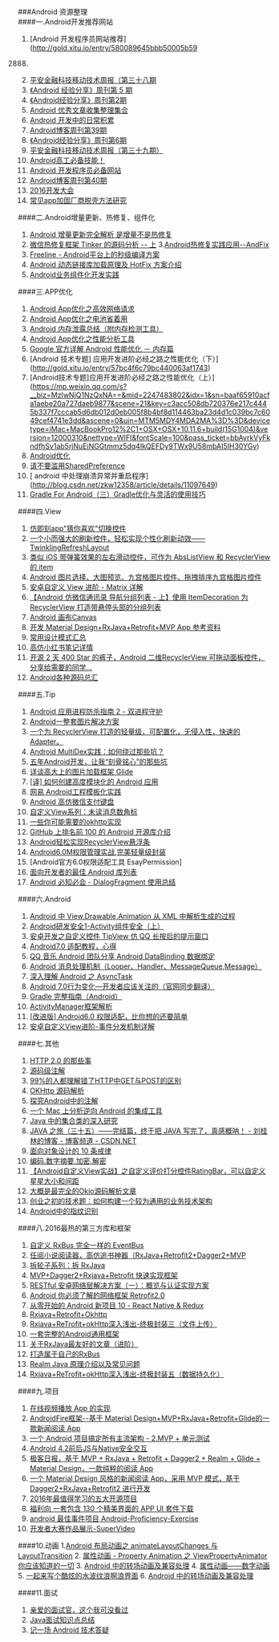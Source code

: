 ###Android 资源整理   
####一.Android开发推荐网站
1. [Android 开发程序员网站推荐](http://gold.xitu.io/entry/580089645bbb50005b59
2888) 
2. [平安金融科技移动技术周报（第三十八期](http://gold.xitu.io/entry/57f9fa0dda2f60004f93ba51)  
3. [《Android 经验分享》周刊第 5 期](http://gold.xitu.io/post/57e8857c8ac247005bd5398d)   
4. [《Android经验分享》周刊第2期](http://gold.xitu.io/post/57c3e38c5bbb50006342641a)  
5. [Android 优秀文章收集整理集合](http://gold.xitu.io/entry/57adf02ec4c97100546ebc3a)  
6. [Android 开发中的日常积累](http://gold.xitu.io/entry/57bcf060d342d3006bf5fb82) 
7. [Android博客周刊第39期](http://androidblog.cn/index.php/Index/detail/id/48)   
8. [《Android经验分享》周刊第6期](https://gold.xitu.io/post/58049cbf2f301e006c8b3ce5)  
9. [平安金融科技移动技术周报（第三十九期）](http://mp.weixin.qq.com/s?__biz=MzIxNjIwMTg0NA==&mid=2650279669&idx=1&sn=21244b98275dea545f6c824a92a75e61&chksm=8f8001eeb8f788f8d090423d122e2d0d3d57aa1bf23cababba6d499237a3993f875c04292b68&mpshare=1&scene=1&srcid=1017dmIEPSPuiNKQuHC2wreH&from=groupmessage&isappinstalled=0#wechat_redirect)   
10. [Android高工必备技能！](http://www.jianshu.com/p/d791bbede02c)  
11. [Android 开发程序员必备网站](http://www.jianshu.com/p/9ad855577d1c)   
12. [Android博客周刊第40期](http://www.androidblog.cn/index.php/Index/detail/id/49)   
13. [2016开发大会](https://github.com/gdgbeijing/devfest2016)   
14. [常见app加固厂商脱壳方法研究](http://paper.seebug.org/44/)   

####二.Android增量更新、热修复、组件化
1. [Android 增量更新完全解析 是增量不是热修复](http://gold.xitu.io/post/57fba92abf22ec00649de645)
2. [微信热修复框架 Tinker 的源码分析 -- 上](http://gold.xitu.io/entry/57eb3ec60bd1d0005b1e32ca)
3.[Android热修复实践应用--AndFix](http://www.jianshu.com/p/c36c9e0ca3fe)
4. [Freeline - Android平台上的秒级编译方案](https://m.aliyun.com/yunqi/articles/59122)
5. [Android 动态链接库加载原理及 HotFix 方案介绍](https://mp.weixin.qq.com/s?__biz=MzA3NTYzODYzMg==&mid=2653577702&idx=1&sn=1288c77cd8fc2db68dc92cf18d675ace&key=c3acc508db7203761a717764b044fc479bce2d4d94b62c3582e16d8b9f63d720a927214a9cda5de4f6cf95ec1210566d&ascene=0&uin=MTM5MDY4MDA2MA%3D%3D&devicetype=iMac+MacBookPro12%2C1+OSX+OSX+10.11.6+build(15G1004)&version=12000310&nettype=WIFI&fontScale=100&pass_ticket=bbAyrkVyFkndfhSv1ab5rjNuEiNGGtmmz5dq4IkQEFDy9TWx9U58mbAI5IH30YGv)
6. [Android业务组件化开发实践](http://kymjs.com/code/2016/10/18/01)

####三.APP优化
1. [Android App优化之高效网络请求](http://gold.xitu.io/post/57fcae3a128fe10054780322)
2. [Android App优化之电池省着用](http://www.jianshu.com/p/c55ef05c0047)
3. [Android 内存泄露总结（附内存检测工具）](http://gold.xitu.io/entry/57d21c1867f3560057ca5897)
4. [Android App优化之性能分析工具](http://www.jianshu.com/p/da2a4bfcba68)
5. [Google 官方详解 Android 性能优化 － 内存篇](http://gold.xitu.io/entry/57c64bb2d342d3006b3caebc)
6. [Android 技术专题] 应用开发进阶必经之路之性能优化（下）](http://gold.xitu.io/entry/57bc4f6c79bc440063af1743)
7. [Android技术专题]应用开发进阶必经之路之性能优化（上）](https://mp.weixin.qq.com/s?__biz=MzIwNjQ1NzQxNA==&mid=2247483802&idx=1&sn=baaf65910acfa1aebe20a727daeb9877&scene=21&key=c3acc508db720376e217c4445b337f7cccab5d6db012d0eb005f8b4bf8d114463ba23d4d1c039bc7c6049cef4741e3dd&ascene=0&uin=MTM5MDY4MDA2MA%3D%3D&devicetype=iMac+MacBookPro12%2C1+OSX+OSX+10.11.6+build(15G1004)&version=12000310&nettype=WIFI&fontScale=100&pass_ticket=bbAyrkVyFkndfhSv1ab5rjNuEiNGGtmmz5dq4IkQEFDy9TWx9U58mbAI5IH30YGv)
8. [Android优化](http://www.cnblogs.com/liuyu0529/p/5614025.html)
9. [请不要滥用SharedPreference](http://weishu.me/2016/10/13/sharedpreference-advices/)
10. [ android 中处理崩溃异常并重启程序] (http://blog.csdn.net/zkw12358/article/details/11097649)
11. [Gradle For Android（三）Gradle优化与灵活的使用技巧](https://gold.xitu.io/post/580e171b5bbb50005b5fcec2)

####四.View
1. [仿即刻app"猜你喜欢"切换控件](http://www.cnblogs.com/xurui1995/p/5947032.html)
2. [一个小而强大的刷新控件，轻松实现个性化刷新动效——TwinklingRefreshLayout](http://gold.xitu.io/entry/57f9eb28a0bb9f00583577b5)
3. [类似 iOS 带弹簧效果的左右滑动控件，可作为 AbsListView 和 RecyclerView 的 item](http://gold.xitu.io/entry/57c7c889d342d30068cdad62)
4. [Android 图片选择、大图预览、九宫格图片控件、拖拽排序九宫格图片控件](http://gold.xitu.io/entry/57c7c862c4c97100541c7213)
5. [安卓自定义 View 进阶 - Matrix 详解](http://gold.xitu.io/entry/57c508270a2b58006c04c75c)
6. [【Android 仿微信通讯录 导航分组列表 - 上】使用 ItemDecoration 为 RecyclerView 打造带悬停头部的分组列表](http://gold.xitu.io/entry/57c5133479bc440063f0122c)
7. [Android 画布Canvas](https://mp.weixin.qq.com/s?__biz=MzI4MTQyNDg3Mg==&mid=2247483674&idx=1&sn=e7b2ed234345b4bdcbbb340b04bbf555&key=c3acc508db720376b81dd73ced92b0297b73ae4629e62afb7601214c65837914c730322a8fd71ffa55776028bb244265&ascene=0&uin=MTM5MDY4MDA2MA%3D%3D&devicetype=iMac+MacBookPro12%2C1+OSX+OSX+10.11.6+build(15G1004)&version=12000310&nettype=WIFI&fontScale=100&pass_ticket=bbAyrkVyFkndfhSv1ab5rjNuEiNGGtmmz5dq4IkQEFDy9TWx9U58mbAI5IH30YGv)
8. [开发 Material Design+RxJava+Retrofit+MVP App 参考资料](http://www.jianshu.com/p/8c3898eed1bb)
9. [常用设计模式汇总](http://www.jianshu.com/p/f04408b67a39)
10. [高仿小红书笔记详情](http://www.jianshu.com/p/38d784d7aac1)
11. [开源 2 天 400 Star 的裤子，Android 二维RecyclerView 可拖动面板控件，分享给需要的同学...](https://github.com/Kelin-Hong/ScrollablePanel)
12. [Android各种源码总汇](http://androidblog.cn/index.php/Source/)

####五.Tip
1. [Android 应用进程防杀指南 2 - 双进程守护](http://gold.xitu.io/entry/57fa1403bf22ec00648ec9d3)
2. [Android一整套图片解决方案](https://mp.weixin.qq.com/s?__biz=MzAxMTI4MTkwNQ==&mid=2650820998&idx=1&sn=c9670674dcfb71a24521e898776f234e&scene=0&key=c3acc508db720376b8f462a8fe9b22c20f23d7adcd55539cd8b853c5052f9e56ef20bddc532ce9a41ccb5329c6c67e29&ascene=0&uin=MTM5MDY4MDA2MA%3D%3D&devicetype=iMac+MacBookPro12%2C1+OSX+OSX+10.11.6+build(15G1004)&version=12000310&nettype=WIFI&fontScale=100&pass_ticket=bbAyrkVyFkndfhSv1ab5rjNuEiNGGtmmz5dq4IkQEFDy9TWx9U58mbAI5IH30YGv)
3. [一个为 RecyclerView 打造的轻量级，可配置化，无侵入性，快速的 Adapter。](http://gold.xitu.io/entry/57cbb0637db2a20078952cd0)
4. [Android MultiDex实践：如何绕过那些坑？](https://mp.weixin.qq.com/s?__biz=MzA4MjU5NTY0NA==&mid=405574783&idx=1&sn=6ff49fda8a7229bf6b2692fddcf23e04&scene=1&srcid=04062aXb298J2M1oz7f65pWi&key=c3acc508db720376b7b3ca92b5f56cd8b18987f2a769b168ec3873c5bc3a18a25692db51e50856241755d589af252ed4&ascene=0&uin=MTM5MDY4MDA2MA%3D%3D&devicetype=iMac+MacBookPro12%2C1+OSX+OSX+10.11.6+build(15G1004)&version=12000310&pass_ticket=bbAyrkVyFkndfhSv1ab5rjNuEiNGGtmmz5dq4IkQEFDy9TWx9U58mbAI5IH30YGv&nettype=WIFI&fontScale=100)
5. [五年Android开发，让我“刻骨铭心”的那些坑](https://mp.weixin.qq.com/s?__biz=MzIwNjQ1NzQxNA==&mid=2247483658&idx=1&sn=451a063ef5bf3f3689e5af6153762fcd&scene=1&srcid=081912jNN9TJLf5BeZgdjTvl&key=c3acc508db720376f06ebc099f2b447a9cc8780cbdccb4ab3434f16bd125be38aba3afcfe394a61f691e6f606205599e&ascene=0&uin=MTM5MDY4MDA2MA%3D%3D&devicetype=iMac+MacBookPro12%2C1+OSX+OSX+10.11.6+build(15G1004)&version=12000310&nettype=WIFI&fontScale=100&pass_ticket=bbAyrkVyFkndfhSv1ab5rjNuEiNGGtmmz5dq4IkQEFDy9TWx9U58mbAI5IH30YGv#rd&utm_source=tuicool&utm_medium=referral)
6. [详谈高大上的图片加载框架 Glide](http://gold.xitu.io/entry/57c5235c2e958a0069886fd4)
7. [[译] 如何创建高度模块化的 Android 应用](http://gold.xitu.io/entry/57b12cf4165abd00542a3ee1)
8. [网易 Android工程模板化实践](https://mp.weixin.qq.com/s?__biz=MzA3ODg4MDk0Ng==&mid=2651112554&idx=1&sn=95e57e0d6cb95f5c209ee8065380a395&scene=0&key=c3acc508db7203768a9e8af675b2a984f0c2ab3606567907bee9f5a550d3a5d29a5e41686754f0adbbac4b198dc75b88&ascene=0&uin=MTM5MDY4MDA2MA%3D%3D&devicetype=iMac+MacBookPro12%2C1+OSX+OSX+10.11.6+build(15G1004)&version=12000310&nettype=WIFI&fontScale=100&pass_ticket=bbAyrkVyFkndfhSv1ab5rjNuEiNGGtmmz5dq4IkQEFDy9TWx9U58mbAI5IH30YGv)
9. [Android 高仿微信支付键盘](http://gold.xitu.io/entry/57b2821da633bd00571253ec)
10. [自定义View系列：未读消息数角标](http://www.jianshu.com/p/98932e5d0202)
11. [一些你可能需要的okhttp实现](http://blog.csdn.net/qq_17766199/article/details/53186874)
12. [GitHub 上排名前 100 的 Android 开源库介绍](http://www.codeceo.com/article/github-top-100-android-libs.html#0-tsina-1-55235-397232819ff9a47a7b7e80a40613cfe1)
13. [Android轻松实现RecyclerView悬浮条](http://www.jianshu.com/p/fe69a53502ab)
14. [Android6.0M权限管理实战,完美轻量级封装](http://m.blog.csdn.net/article/details?id=53189359)
15. [Android官方6.0权限适配工具 EsayPermission]
16. [面向开发者的最佳 Android 库列表](http://www.codeceo.com/article/android-software-list.html)
17. [ Android 必知必会 - DialogFragment 使用总结](http://blog.csdn.net/ys743276112/article/details/52962046)

####六.Android 
1. [Android 中 View,Drawable,Animation 从 XML 中解析生成的过程](http://gold.xitu.io/entry/57fb0a08d203090068c3a4e0)
2. [Android研发安全1-Activity组件安全（上）](http://m.blog.csdn.net/article/details?id=52755066)
3. [安卓开发之自定义控件 TipView 仿 QQ 长按后的提示窗口](http://gold.xitu.io/entry/57eb8ccbda2f600060ef13ff)
4. [Android7.0 适配教程，心得](http://gold.xitu.io/entry/57eb2a2c816dfa005e022a49)
5. [QQ 音乐 Android 团队分享 Android DataBinding 数据绑定](http://gold.xitu.io/entry/57e48e7ba22b9d006139c60b)
6. [Android 消息处理机制（Looper、Handler、MessageQueue,Message）](http://www.jianshu.com/p/02962454adf7)
7. [深入理解 Android 之 AsyncTask](http://gold.xitu.io/entry/57debc312e958a00546cedf3)
8. [Android 7.0行为变化—开发者应该关注的（官网同步翻译）](http://gold.xitu.io/post/57d8b3c8a22b9d0061f12277)
9. [Gradle 完整指南（Android）](http://gold.xitu.io/entry/57c7a00e0a2b58006b1a1358)
10. [ActivityManager框架解析](http://m.blog.csdn.net/article/details?id=52232041)
11. [[改进版] Android6.0 权限适配，比你想的还要简单](http://gold.xitu.io/entry/57be599e79bc440063bd9ab5)
12. [安卓自定义View进阶-事件分发机制详解](http://www.gcssloop.com/customview/dispatch-touchevent-source)


####七.其他
1. [HTTP 2.0 的那些事](http://www.codeceo.com/article/talk-about-http-2-0.html)
2. [源码级注解](http://gold.xitu.io/entry/57e496fed2030900692900a0)
3. [99%的人都理解错了HTTP中GET与POST的区别](https://zhuanlan.zhihu.com/p/22536382?hmsr=toutiao.io&utm_medium=toutiao.io&utm_medium=toutiao.io&utm_source=toutiao.iohttps:%2F%2Fzhuanlan.zhihu.com%2Fp%2F22536382%3Fhmsr&utm_source=toutiao.io)
4. [OKHttp 源码解析](http://gold.xitu.io/entry/57c1119fc4c97100618112ff)
5. [探究Android中的注解](http://droidyue.com/blog/2016/08/14/android-annnotation/?hmsr=toutiao.io&utm_medium=toutiao.io&utm_source=toutiao.io)
6. [一个 Mac 上分析逆向 Android 的集成工具](http://gold.xitu.io/entry/57bad93779bc440063a4e51b)
7. [Java 中的集合类的深入研究](http://gold.xitu.io/entry/57bbc42f165abd00662bb1ec)
8. [JAVA 之旅（三十五）——完结篇，终于把 JAVA 写完了，真感概呐！ - 刘桂林的博客 - 博客频道 - CSDN.NET](http://gold.xitu.io/entry/57c1605dc4c971006183bb70)
9. [面向对象设计的 10 条戒律](http://www.codeceo.com/article/10-commandments-of-ood.html)
10. [编码.数字摘要.加密.解密](http://www.cnblogs.com/liuyu0529/p/5313420.html)
11. [【Android自定义View实战】之自定义评价打分控件RatingBar，可以自定义星星大小和间距](http://blog.csdn.net/linglongxin24/article/details/52918701)
12. [大概是最完全的Okio源码解析文章](http://www.jianshu.com/p/f033a64539a1)
13. [创业之初的技术题：如何构建一个较为通用的业务技术架构](http://www.codeceo.com/article/business-framework.html)
14. [ Android中的指纹识别](http://blog.csdn.net/wl9739/article/details/52444671)

####八.2016最热的第三方库和框架
1. [自定义 RxBus 完全一样的 EventBus](http://gold.xitu.io/entry/57ecc1eb0e3dd900576f9077)
2. [任阅小说阅读器，高仿追书神器（RxJava+Retrofit2+Dagger2+MVP](http://gold.xitu.io/entry/57e2257e0e3dd90069864a53)
3. [拆轮子系列：拆 RxJava](http://blog.piasy.com/2016/09/15/Understand-RxJava/)
4. [MVP+Dagger2+Rxjava+Retrofit 快速实现框架](http://gold.xitu.io/entry/57d229af7db2a2006825e32c)
5. [RESTful 安卓网络层解决方案（一）：概览与认证实现方案](http://blog.piasy.com/2016/08/29/RESTful-Android-Network-Solution-1/)
6. [Android 你必须了解的网络框架 Retrofit2.0](http://gold.xitu.io/entry/57ce31b22e958a0054386d87)
7. [从零开始的 Android 新项目 10 - React Native & Redux](http://gold.xitu.io/entry/57b50a8d165abd0065cd253c)
8. [Rxjava+Retrofit+Okhttp](http://gold.xitu.io/entry/57be67498ac247006320f3b2)
9. [Rxjava+ReTrofit+okHttp深入浅出-终极封装三（文件上传）](http://blog.csdn.net/wzgiceman/article/details/52910373)
10. [一套完整的Android通用框架](http://wuxiaolong.me/2016/09/07/MyAndroidLibrary/)
11. [关于RxJava最友好的文章（进阶）](https://gold.xitu.io/post/5818777f67f356005871ef2c)
12. [打造属于自己的RxBus](http://www.jianshu.com/p/adfc72da6056)
13. [Realm Java 原理介绍以及常见问题](https://www.zybuluo.com/pockry/note/453560)
14. [ Rxjava+ReTrofit+okHttp深入浅出-终极封装五（数据持久化）](http://blog.csdn.net/wzgiceman/article/details/52981059)

####九.项目
1. [在线视频播放 App 的实现](http://gold.xitu.io/entry/57eb8b2267f3560057b64002)
2. [AndroidFire框架--基于 Material Design+MVP+RxJava+Retrofit+Glide的一款新闻阅读 App](http://gold.xitu.io/post/57e9e05467f3560057a9e0da)
3. [一个 Android 项目搞定所有主流架构 - 2.MVP + 单元测试](http://gold.xitu.io/entry/57e8d5e48ac247005bd98082)
4. [Android 4.2前后JS与Native安全交互](https://github.com/ZQiang94/JSInteractsWithNative)
5. [极客日报，基于 MVP + RxJava + Retrofit + Dagger2 + Realm + Glide + Material Design，一款纯粹的阅读 App](http://gold.xitu.io/entry/57d22b79a22b9d006c4720ee)
6. [一个 Material Design 风格的新闻阅读 App，采用 MVP 模式，基于 Dagger2+RxJava+Retrofit2 进行开发](http://gold.xitu.io/entry/57c79f08128fe100695904dd)
7. [2016年最值得学习的五大开源项目](http://www.jianshu.com/p/8180cc105f01)
8. [福利向 一套包含 130 个精美界面的 APP UI 套件下载](http://gold.xitu.io/entry/57c41d3c7db2a200680d541e)
9. [android 最佳事件项目 Android-Proficiency-Exercise](https://github.com/ryanhoo/Android-Proficiency-Exercise)
10. [开发者大赛作品展示-SuperVideo](http://bbs.flyme.cn/thread-1272798-1-1.html)

####10.动画
1.[Android 布局动画之 animateLayoutChanges 与 LayoutTransition](http://gold.xitu.io/entry/57de086f816dfa0067f539ac)
2. [属性动画 - Property Animation 之 ViewPropertyAnimator 你应该知道的一切](http://gold.xitu.io/entry/57c6343adf0eea00668fce52)
3. [ Android 中的转场动画及兼容处理](http://blog.csdn.net/wl9739/article/details/52833668)
4. [属性动画——数字动画](http://www.jianshu.com/p/b33326ce8a27)
5. [一起来写个酷炫的水波纹浪啊浪界面](http://blog.csdn.net/u011507982/article/details/53414422)
6. [ Android 中的转场动画及兼容处理](http://blog.csdn.net/wl9739/article/details/52833668)


####11.面试
1. [亲爱的面试官，这个我可没看过](http://gold.xitu.io/entry/57e2296d7db2a24eb1d03918)
2. [Java面试知识点总结](http://www.jianshu.com/p/1990eb1f66eb)
3. [记一场 Android 技术答疑](http://droidyue.com/blog/2016/10/24/notes-for-an-android-qa/#)


